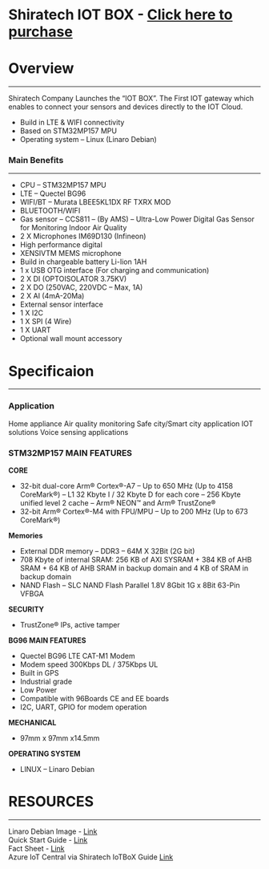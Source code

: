 **Shiratech IOT BOX** - [Click here to purchase](https://www.arrow.com/en/products/srt-iot-cube-box/shiratech)
====================================================

# Overview
------------------------
Shiratech Company Launches the “IOT BOX”.
The First IOT gateway which enables to connect your sensors and devices directly to the IOT Cloud.

 + Build in LTE & WIFI connectivity
 + Based on STM32MP157 MPU
 + Operating system – Linux (Linaro Debian)
	

### Main Benefits
------------------------
 + CPU – STM32MP157 MPU
 + LTE – Quectel BG96
 + WIFI/BT – Murata LBEE5KL1DX RF TXRX MOD
 + BLUETOOTH/WIFI
 + Gas sensor – CCS811 – (By AMS) – Ultra-Low Power Digital Gas Sensor  for Monitoring Indoor Air Quality
 + 2 X Microphones IM69D130 (Infineon)
 + High performance digital
 + XENSIVTM MEMS microphone
 + Build in chargeable battery Li-Iion 1AH
 + 1 x USB OTG interface (For charging and communication)
 + 2 X DI (OPTOISOLATOR 3.75KV)
 + 2 X DO (250VAC, 220VDC – Max, 1A)
 + 2 X AI (4mA-20Ma)
 + External sensor interface
 + 1 X I2C
 + 1 X SPI (4 Wire)
 + 1 X UART
 + Optional wall mount accessory

	
# Specificaion
------------------------
### Application
Home appliance
Air quality monitoring
Safe city/Smart city application
IOT solutions
Voice sensing applications

### STM32MP157 MAIN FEATURES
**CORE**
 + 32-bit dual-core Arm® Cortex®-A7
	– Up to 650 MHz (Up to 4158 CoreMark®)
	– L1 32 Kbyte I / 32 Kbyte D for each core
	– 256 Kbyte unified level 2 cache
	– Arm® NEON™ and Arm® TrustZone®
 + 32-bit Arm® Cortex®-M4 with FPU/MPU
	– Up to 200 MHz (Up to 673 CoreMark®)

**Memories**
 + External DDR memory – DDR3 – 64M X 32Bit (2G bit)
 + 708 Kbyte of internal SRAM: 256 KB of AXI SYSRAM + 384 KB of AHB SRAM + 64 KB of AHB SRAM in backup domain and 4 KB of SRAM in backup domain
 + NAND Flash – SLC NAND Flash Parallel 1.8V 8Gbit 1G x 8Bit 63-Pin VFBGA

**SECURITY**
 + TrustZone® IPs, active tamper
 
**BG96 MAIN FEATURES**
 + Quectel BG96 LTE CAT-M1 Modem
 + Modem speed 300Kbps DL / 375Kbps UL
 + Built in GPS
 + Industrial grade
 + Low Power
 + Compatible with 96Boards CE and EE boards
 + I2C, UART, GPIO for modem operation

**MECHANICAL**
 + 97mm x 97mm x14.5mm

**OPERATING SYSTEM**

 + LINUX – Linaro Debian
 
 # RESOURCES
------------------------
Linaro Debian Image - [Link](https://www.shiratech-solutions.com/software/IoT_Box_Debian_v1.1.rar)  
Quick Start Guide - [Link]()  
Fact Sheet - [Link]()  
Azure IoT Central via Shiratech IoTBoX Guide [Link]()